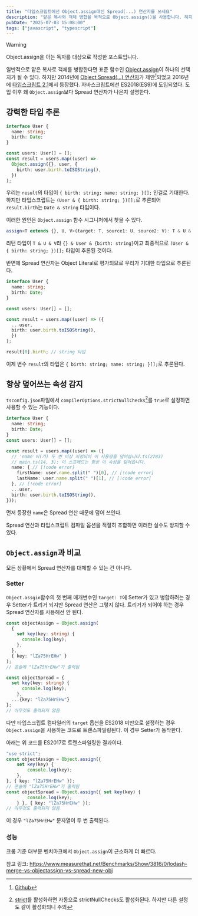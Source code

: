 ```yaml
---
title: "타입스크립트에선 Object.assign대신 Spread(...) 연산자를 쓰세요"
description: "얕은 복사와 객체 병합을 목적으로 Object.assign()을 사용합니다. 하지만 타입스크립트에선 대부분의 경우 Spread(...) 연산자를 쓰는 게 더 낫습니다."
pubDate: "2025-07-03 15:08:00"
tags: ["javascript", "typescript"]
---
```


> [!WARNING]
> Object.assign을 아는 독자를 대상으로 작성한 포스트입니다.

일반적으로 얕은 복사로 객체를 병합한다면 표준 함수인 [Object.assign](https://developer.mozilla.org/en-US/docs/Web/JavaScript/Reference/Global_Objects/Object/assign)이 하나의 선택지가 될 수 있다. 하지만 2014년에 [Object Spread(...) 연산자](https://developer.mozilla.org/en-US/docs/Web/JavaScript/Reference/Operators/Spread_syntax#spread_in_object_literals)가 제안[^1]되었고 2016년에 [타입스크립트 2.1](https://www.typescriptlang.org/docs/handbook/release-notes/typescript-2-1.html#object-spread-and-rest)에서 등장했다. 자바스크립트에선 ES2018(ES9)에 도입되었다. 도입 이후 왜 `Object.assign`보다 Spread 연산자가 나은지 설명한다.

[^1]: [Github](https://github.com/tc39/proposal-object-rest-spread)
## 강력한 타입 추론
```ts showLineNumbers
interface User {
  name: string;
  birth: Date;
}

const users: User[] = [];
const result = users.map((user) =>
  Object.assign({}, user, {
    birth: user.birth.toISOString(),
  })
);
```
우리는 `result`의 타입이 `{ birth: string; name: string; }[];` 인걸로 기대한다. 하지만 타입스크립트는 `(User & { birth: string; })[];`로 추론되어 `result.birth`는 `Date & string` 타입이다.

이러한 원인은 `Object.assign` 함수 시그니처에서 찾을 수 있다.<br/>
```ts
assign<T extends {}, U, V>(target: T, source1: U, source2: V): T & U & V;
```
리턴 타입이 `T & U & V`라 `{} & User & {birth: string}`이고 최종적으로 `(User & { birth: string; })[];` 타입이 추론된 것이다.

반면에 Spread 연산자는 Object Literal로 평가되므로 우리가 기대한 타입으로 추론된다.
```ts {9}
interface User {
  name: string;
  birth: Date;
}

const users: User[] = [];

const result = users.map((user) => ({
  ...user,
  birth: user.birth.toISOString(),
  })
);

result[0].birth; // string 타입
```
이제 변수 `result`의 타입은 `{ birth: string; name: string; }[];`로 추론된다.
## 항상 덮어쓰는 속성 감지
`tsconfig.json`파일에서 `compilerOptions.strictNullChecks`[^2]를 `true`로 설정하면 사용할 수 있는 기능이다.
[^2]: [strict](https://www.typescriptlang.org/tsconfig/#strict)를 활성화하면 자동으로 strictNullChecks도 활성화된다. 하지만 다른 설정도 같이 활성화되니 주의
```ts showLineNumbers title="main.ts"
interface User {
  name: string;
  birth: Date;
}
const users: User[] = [];

const result = users.map((user) => ({
  // 'name'이(가) 두 번 이상 지정되어 이 사용량을 덮어씁니다.ts(2783)
  // main.ts(14, 3): 이 스프레드는 항상 이 속성을 덮어씁니다.
  name: { // [!code error]
    firstName: user.name.split(" ")[0], // [!code error]
    lastName: user.name.split(" ")[1], // [!code error]
  }, // [!code error]
  ...user,
  birth: user.birth.toISOString(),
}));
```
먼저 등장한 `name`은 Spread 연산 때문에 덮어 쓰인다.

Spread 연산과 타입스크립트 컴파일 옵션을 적절히 조합하면 이러한 실수도 방지할 수 있다.

## `Object.assign`과 비교
모든 상황에서 Spread 연산자를 대체할 수 있는 건 아니다.

### Setter
`Object.assgin`함수의 첫 번째 매개변수인 `target: T`에 Setter가 있고 병합하려는 경우 Setter가 트리거 되지만 Spread 연산은 그렇지 않다. 트리거가 되어야 하는 경우 Spread 연산자를 사용해선 안 된다.
```ts showLineNumbers
const objectAssign = Object.assign(
  {
    set key(key: string) {
      console.log(key);
    },
  },
  { key: "lZa75HrEHw" }
);
// 콘솔에 "lZa75HrEHw"가 출력됨

const objectSpread = {
  set key(key: string) {
      console.log(key);
    },
  ...{key: "lZa75HrEHw"}
};
// 아무것도 출력되지 않음
```
다만 타입스크립트 컴파일러의 `target` 옵션을 ES2018 미만으로 설정하는 경우 `Object.assign`을 사용하는 코드로 트랜스파일링된다. 이 경우 Setter가 동작한다. 

아래는 위 코드를 ES2017로 트랜스파일링한 결과이다.
```ts showLineNumbers
"use strict";
const objectAssign = Object.assign({
    set key(key) {
        console.log(key);
    },
}, { key: "lZa75HrEHw" });
// 콘솔에 "lZa75HrEHw"가 출력됨
const objectSpread = Object.assign({ set key(key) {
        console.log(key);
    } }, { key: "lZa75HrEHw" });
// 아무것도 출력되지 않음
```
이 경우 `"lZa75HrEHw"` 문자열이 두 번 출력된다.
### 성능
크롬 기준 대부분 벤치마크에서 `Object.assign`이 근소하게 더 빠르다.

참고 링크: https://www.measurethat.net/Benchmarks/Show/3816/0/lodash-merge-vs-objectassign-vs-spread-new-obj
